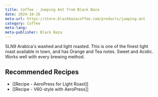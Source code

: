 ```yaml
---
title: Coffee - Jumping Ant from Black Baza
date: 2024-10-26
meta-url: https://store.blackbazacoffee.com/products/jumping-ant
category: Coffee
meta-lang: 
meta-publisher: Black Baza
---
```

SLN9 Arabica's washed and light roasted. This is one of the finest light roast available in town, and has Orange and Tea notes. Sweet and Acidic. Works well with every brewing method.  

## Recommended Recipes
- [[Recipe - AeroPress for Light Roast]]
- [[Recipe - V60-style with AeroPress]]